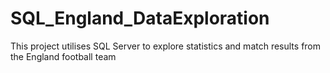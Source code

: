 # SQL_England_DataExploration
This project utilises SQL Server to explore statistics and match results from the England football team
